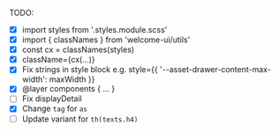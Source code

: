 TODO:

- [x] import styles from '.styles.module.scss'
- [x] import { classNames } from 'welcome-ui/utils'
- [x] const cx = classNames(styles)
- [x] className={cx(…)}
- [x] Fix strings in style block e.g. style={{ '--asset-drawer-content-max-width': maxWidth }}
- [x] @layer components { … }
- [ ] Fix displayDetail
- [x] Change `tag` for `as`
- [ ] Update variant for `th(texts.h4)`
